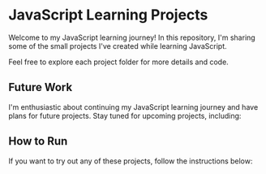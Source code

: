 # JavaScript Learning Projects

Welcome to my JavaScript learning journey! In this repository, I'm sharing some of the small projects I've created while learning JavaScript.

Feel free to explore each project folder for more details and code.

## Future Work

I'm enthusiastic about continuing my JavaScript learning journey and have plans for future projects. Stay tuned for upcoming projects, including:

## How to Run

If you want to try out any of these projects, follow the instructions below:



